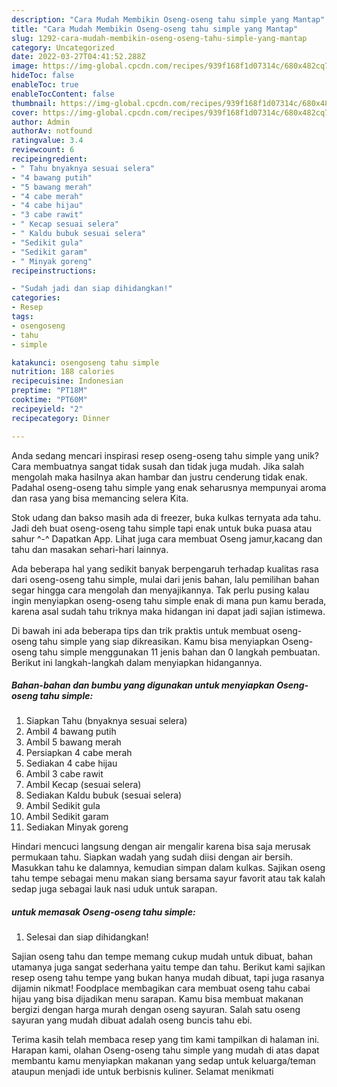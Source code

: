 ```yaml
---
description: "Cara Mudah Membikin Oseng-oseng tahu simple yang Mantap"
title: "Cara Mudah Membikin Oseng-oseng tahu simple yang Mantap"
slug: 1292-cara-mudah-membikin-oseng-oseng-tahu-simple-yang-mantap
category: Uncategorized
date: 2022-03-27T04:41:52.288Z
image: https://img-global.cpcdn.com/recipes/939f168f1d07314c/680x482cq70/oseng-oseng-tahu-simple-foto-resep-utama.jpg
hideToc: false
enableToc: true
enableTocContent: false
thumbnail: https://img-global.cpcdn.com/recipes/939f168f1d07314c/680x482cq70/oseng-oseng-tahu-simple-foto-resep-utama.jpg
cover: https://img-global.cpcdn.com/recipes/939f168f1d07314c/680x482cq70/oseng-oseng-tahu-simple-foto-resep-utama.jpg
author: Admin
authorAv: notfound
ratingvalue: 3.4
reviewcount: 6
recipeingredient:
- " Tahu bnyaknya sesuai selera"
- "4 bawang putih"
- "5 bawang merah"
- "4 cabe merah"
- "4 cabe hijau"
- "3 cabe rawit"
- " Kecap sesuai selera"
- " Kaldu bubuk sesuai selera"
- "Sedikit gula"
- "Sedikit garam"
- " Minyak goreng"
recipeinstructions:

- "Sudah jadi dan siap dihidangkan!"
categories:
- Resep
tags:
- osengoseng
- tahu
- simple

katakunci: osengoseng tahu simple 
nutrition: 188 calories
recipecuisine: Indonesian
preptime: "PT18M"
cooktime: "PT60M"
recipeyield: "2"
recipecategory: Dinner

---
```





Anda sedang mencari inspirasi resep oseng-oseng tahu simple yang unik? Cara membuatnya sangat tidak susah dan tidak juga mudah. Jika salah mengolah maka hasilnya akan hambar dan justru cenderung tidak enak. Padahal oseng-oseng tahu simple yang enak seharusnya mempunyai aroma dan rasa yang bisa memancing selera Kita.





Stok udang dan bakso masih ada di freezer, buka kulkas ternyata ada tahu. Jadi deh buat oseng-oseng tahu simple tapi enak untuk buka puasa atau sahur ^-^ Dapatkan App. Lihat juga cara membuat Oseng jamur,kacang dan tahu dan masakan sehari-hari lainnya.

Ada beberapa hal yang sedikit banyak berpengaruh terhadap kualitas rasa dari oseng-oseng tahu simple, mulai dari jenis bahan, lalu pemilihan bahan segar hingga cara mengolah dan menyajikannya. Tak perlu pusing kalau ingin menyiapkan oseng-oseng tahu simple enak di mana pun kamu berada, karena asal sudah tahu triknya maka hidangan ini dapat jadi sajian istimewa.






Di bawah ini ada beberapa tips dan trik praktis untuk membuat oseng-oseng tahu simple yang siap dikreasikan. Kamu bisa menyiapkan Oseng-oseng tahu simple menggunakan 11 jenis bahan dan 0 langkah pembuatan. Berikut ini langkah-langkah dalam menyiapkan hidangannya.

<!--inarticleads1-->

##### Bahan-bahan dan bumbu yang digunakan untuk menyiapkan Oseng-oseng tahu simple:

1. Siapkan  Tahu (bnyaknya sesuai selera)
1. Ambil 4 bawang putih
1. Ambil 5 bawang merah
1. Persiapkan 4 cabe merah
1. Sediakan 4 cabe hijau
1. Ambil 3 cabe rawit
1. Ambil  Kecap (sesuai selera)
1. Sediakan  Kaldu bubuk (sesuai selera)
1. Ambil Sedikit gula
1. Ambil Sedikit garam
1. Sediakan  Minyak goreng


Hindari mencuci langsung dengan air mengalir karena bisa saja merusak permukaan tahu. Siapkan wadah yang sudah diisi dengan air bersih. Masukkan tahu ke dalamnya, kemudian simpan dalam kulkas. Sajikan oseng tahu tempe sebagai menu makan siang bersama sayur favorit atau tak kalah sedap juga sebagai lauk nasi uduk untuk sarapan. 

<!--inarticleads2-->

#####  untuk memasak Oseng-oseng tahu simple:


1. Selesai dan siap dihidangkan!

Sajian oseng tahu dan tempe memang cukup mudah untuk dibuat, bahan utamanya juga sangat sederhana yaitu tempe dan tahu. Berikut kami sajikan resep oseng tahu tempe yang bukan hanya mudah dibuat, tapi juga rasanya dijamin nikmat! Foodplace membagikan cara membuat oseng tahu cabai hijau yang bisa dijadikan menu sarapan. Kamu bisa membuat makanan bergizi dengan harga murah dengan oseng sayuran. Salah satu oseng sayuran yang mudah dibuat adalah oseng buncis tahu ebi. 

Terima kasih telah membaca resep yang tim kami tampilkan di halaman ini. Harapan kami, olahan Oseng-oseng tahu simple yang mudah di atas dapat membantu kamu menyiapkan makanan yang sedap untuk keluarga/teman ataupun menjadi ide untuk berbisnis kuliner. Selamat menikmati
